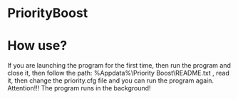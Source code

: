 # PriorityBoost
# How use?
If you are launching the program for the first time, then run the program and close it, then follow the path: %Appdata%\Priority Boost\README.txt , read it, then change the priority.cfg file and you can run the program again.
Attention!!! The program runs in the background!
